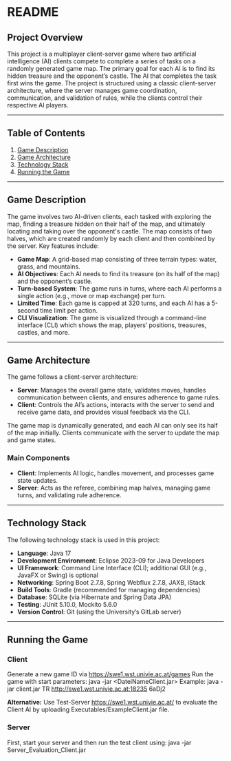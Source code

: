 
# README

## Project Overview

This project is a multiplayer client-server game where two artificial intelligence (AI) clients compete to complete a series of tasks on a randomly generated game map. The primary goal for each AI is to find its hidden treasure and the opponent’s castle. The AI that completes the task first wins the game. The project is structured using a classic client-server architecture, where the server manages game coordination, communication, and validation of rules, while the clients control their respective AI players.

---

## Table of Contents

1. [Game Description](#game-description)
2. [Game Architecture](#game-architecture)
3. [Technology Stack](#technology-stack)
4. [Running the Game](#running-the-game)

---

## Game Description

The game involves two AI-driven clients, each tasked with exploring the map, finding a treasure hidden on their half of the map, and ultimately locating and taking over the opponent's castle. The map consists of two halves, which are created randomly by each client and then combined by the server. Key features include:
- **Game Map**: A grid-based map consisting of three terrain types: water, grass, and mountains.
- **AI Objectives**: Each AI needs to find its treasure (on its half of the map) and the opponent’s castle.
- **Turn-based System**: The game runs in turns, where each AI performs a single action (e.g., move or map exchange) per turn.
- **Limited Time**: Each game is capped at 320 turns, and each AI has a 5-second time limit per action.
- **CLI Visualization**: The game is visualized through a command-line interface (CLI) which shows the map, players’ positions, treasures, castles, and more.

---

## Game Architecture

The game follows a client-server architecture:
- **Server**: Manages the overall game state, validates moves, handles communication between clients, and ensures adherence to game rules.
- **Client**: Controls the AI’s actions, interacts with the server to send and receive game data, and provides visual feedback via the CLI.

The game map is dynamically generated, and each AI can only see its half of the map initially. Clients communicate with the server to update the map and game states.

### Main Components
- **Client**: Implements AI logic, handles movement, and processes game state updates.
- **Server**: Acts as the referee, combining map halves, managing game turns, and validating rule adherence.

---

## Technology Stack

The following technology stack is used in this project:

- **Language**: Java 17
- **Development Environment**: Eclipse 2023-09 for Java Developers
- **UI Framework**: Command Line Interface (CLI); additional GUI (e.g., JavaFX or Swing) is optional
- **Networking**: Spring Boot 2.7.8, Spring Webflux 2.7.8, JAXB, iStack
- **Build Tools**: Gradle (recommended for managing dependencies)
- **Database**: SQLite (via Hibernate and Spring Data JPA)
- **Testing**: JUnit 5.10.0, Mockito 5.6.0
- **Version Control**: Git (using the University’s GitLab server)

---

## Running the Game
### Client
Generate a new game ID via https://swe1.wst.univie.ac.at/games
Run the game with start parameters: java -jar <DateiNameClient.jar> <Modus> <BasisUrlServer> <SpielID>
  Example: java -jar client.jar TR http://swe1.wst.univie.ac.at:18235 6aDj2

**Alternative:** Use Test-Server https://swe1.wst.univie.ac.at/ to evaluate the Client AI by uploading Executables/ExampleClient.jar file.  

### Server
First, start your server and then run the test client using:
java -jar Server_Evaluation_Client.jar
